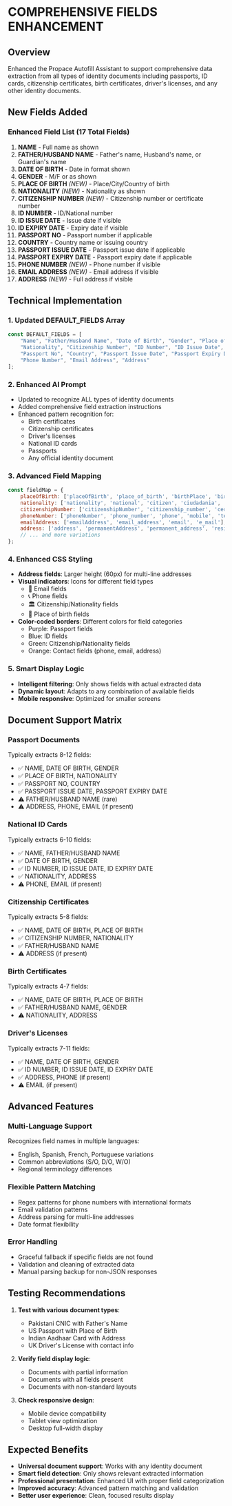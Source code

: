 # COMPREHENSIVE FIELDS ENHANCEMENT

## Overview
Enhanced the Propace Autofill Assistant to support comprehensive data extraction from all types of identity documents including passports, ID cards, citizenship certificates, birth certificates, driver's licenses, and any other identity documents.

## New Fields Added

### **Enhanced Field List (17 Total Fields)**
1. **NAME** - Full name as shown
2. **FATHER/HUSBAND NAME** - Father's name, Husband's name, or Guardian's name
3. **DATE OF BIRTH** - Date in format shown
4. **GENDER** - M/F or as shown
5. **PLACE OF BIRTH** *(NEW)* - Place/City/Country of birth
6. **NATIONALITY** *(NEW)* - Nationality as shown
7. **CITIZENSHIP NUMBER** *(NEW)* - Citizenship number or certificate number
8. **ID NUMBER** - ID/National number
9. **ID ISSUE DATE** - Issue date if visible
10. **ID EXPIRY DATE** - Expiry date if visible
11. **PASSPORT NO** - Passport number if applicable
12. **COUNTRY** - Country name or issuing country
13. **PASSPORT ISSUE DATE** - Passport issue date if applicable
14. **PASSPORT EXPIRY DATE** - Passport expiry date if applicable
15. **PHONE NUMBER** *(NEW)* - Phone number if visible
16. **EMAIL ADDRESS** *(NEW)* - Email address if visible
17. **ADDRESS** *(NEW)* - Full address if visible

## Technical Implementation

### 1. **Updated DEFAULT_FIELDS Array**
```javascript
const DEFAULT_FIELDS = [
    "Name", "Father/Husband Name", "Date of Birth", "Gender", "Place of Birth", 
    "Nationality", "Citizenship Number", "ID Number", "ID Issue Date", "ID Expiry Date", 
    "Passport No", "Country", "Passport Issue Date", "Passport Expiry Date",
    "Phone Number", "Email Address", "Address"
];
```

### 2. **Enhanced AI Prompt**
- Updated to recognize ALL types of identity documents
- Added comprehensive field extraction instructions
- Enhanced pattern recognition for:
  - Birth certificates
  - Citizenship certificates
  - Driver's licenses
  - National ID cards
  - Passports
  - Any official identity document

### 3. **Advanced Field Mapping**
```javascript
const fieldMap = {
    placeOfBirth: ['placeOfBirth', 'place_of_birth', 'birthPlace', 'birth_place', 'bornIn', 'born_in'],
    nationality: ['nationality', 'national', 'citizen', 'ciudadania', 'nationalité'],
    citizenshipNumber: ['citizenshipNumber', 'citizenship_number', 'certificateNumber', 'certificate_number'],
    phoneNumber: ['phoneNumber', 'phone_number', 'phone', 'mobile', 'tel', 'contact'],
    emailAddress: ['emailAddress', 'email_address', 'email', 'e_mail'],
    address: ['address', 'permanentAddress', 'permanent_address', 'residentialAddress']
    // ... and more variations
};
```

### 4. **Enhanced CSS Styling**
- **Address fields**: Larger height (60px) for multi-line addresses
- **Visual indicators**: Icons for different field types
  - 📧 Email fields
  - 📞 Phone fields  
  - 🏛️ Citizenship/Nationality fields
  - 📍 Place of birth fields
- **Color-coded borders**: Different colors for field categories
  - Purple: Passport fields
  - Blue: ID fields  
  - Green: Citizenship/Nationality fields
  - Orange: Contact fields (phone, email, address)

### 5. **Smart Display Logic**
- **Intelligent filtering**: Only shows fields with actual extracted data
- **Dynamic layout**: Adapts to any combination of available fields
- **Mobile responsive**: Optimized for smaller screens

## Document Support Matrix

### **Passport Documents**
Typically extracts 8-12 fields:
- ✅ NAME, DATE OF BIRTH, GENDER
- ✅ PLACE OF BIRTH, NATIONALITY  
- ✅ PASSPORT NO, COUNTRY
- ✅ PASSPORT ISSUE DATE, PASSPORT EXPIRY DATE
- ⚠️ FATHER/HUSBAND NAME (rare)
- ⚠️ ADDRESS, PHONE, EMAIL (if present)

### **National ID Cards**
Typically extracts 6-10 fields:
- ✅ NAME, FATHER/HUSBAND NAME
- ✅ DATE OF BIRTH, GENDER
- ✅ ID NUMBER, ID ISSUE DATE, ID EXPIRY DATE
- ✅ NATIONALITY, ADDRESS
- ⚠️ PHONE, EMAIL (if present)

### **Citizenship Certificates**
Typically extracts 5-8 fields:
- ✅ NAME, DATE OF BIRTH, PLACE OF BIRTH
- ✅ CITIZENSHIP NUMBER, NATIONALITY
- ✅ FATHER/HUSBAND NAME
- ⚠️ ADDRESS (if present)

### **Birth Certificates**
Typically extracts 4-7 fields:
- ✅ NAME, DATE OF BIRTH, PLACE OF BIRTH
- ✅ FATHER/HUSBAND NAME, GENDER
- ⚠️ NATIONALITY, ADDRESS

### **Driver's Licenses**
Typically extracts 7-11 fields:
- ✅ NAME, DATE OF BIRTH, GENDER
- ✅ ID NUMBER, ID ISSUE DATE, ID EXPIRY DATE
- ✅ ADDRESS, PHONE (if present)
- ⚠️ EMAIL (if present)

## Advanced Features

### **Multi-Language Support**
Recognizes field names in multiple languages:
- English, Spanish, French, Portuguese variations
- Common abbreviations (S/O, D/O, W/O)
- Regional terminology differences

### **Flexible Pattern Matching**
- Regex patterns for phone numbers with international formats
- Email validation patterns
- Address parsing for multi-line addresses
- Date format flexibility

### **Error Handling**
- Graceful fallback if specific fields are not found
- Validation and cleaning of extracted data
- Manual parsing backup for non-JSON responses

## Testing Recommendations

1. **Test with various document types**:
   - Pakistani CNIC with Father's Name
   - US Passport with Place of Birth
   - Indian Aadhaar Card with Address
   - UK Driver's License with contact info

2. **Verify field display logic**:
   - Documents with partial information
   - Documents with all fields present
   - Documents with non-standard layouts

3. **Check responsive design**:
   - Mobile device compatibility
   - Tablet view optimization
   - Desktop full-width display

## Expected Benefits

- **Universal document support**: Works with any identity document
- **Smart field detection**: Only shows relevant extracted information
- **Professional presentation**: Enhanced UI with proper field categorization
- **Improved accuracy**: Advanced pattern matching and validation
- **Better user experience**: Clean, focused results display
